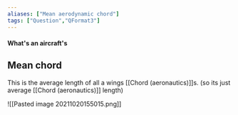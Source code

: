 ```yaml
---
aliases: ["Mean aerodynamic chord"]
tags: ["Question","QFormat3"]
---
```


#### What's an aircraft's
## Mean chord
This is the average length of all a wings [[Chord (aeronautics)]]s. (so its just average [[Chord (aeronautics)]] length)

![[Pasted image 20211020155015.png]]